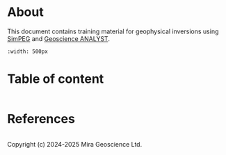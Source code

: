 # About

This document contains training material for geophysical inversions using [SimPEG](https://simpeg.xyz/) and [Geoscience ANALYST](https://www.mirageoscience.com/mining-industry-software/geoscience-analyst/).
```{image} ./images/ore_body.png
:width: 500px
```

# Table of content

```{tableofcontents}
```



# References

```{bibliography}
```

 Copyright (c) 2024-2025 Mira Geoscience Ltd.
